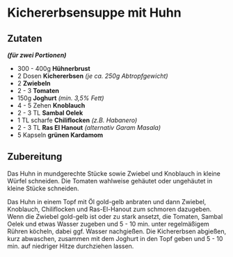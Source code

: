 Kichererbsensuppe mit Huhn
==========================

Zutaten
-------
***(für zwei Portionen)***

* 300 - 400g **Hühnerbrust**
* 2 Dosen **Kichererbsen** *(je ca. 250g Abtropfgewicht)*
* 2 **Zwiebeln**
* 2 - 3 **Tomaten**
* 150g **Joghurt** *(min. 3,5% Fett)*
* 4 - 5 Zehen **Knoblauch**
* 2 - 3 TL **Sambal Oelek**
* 1 TL scharfe **Chiliflocken** *(z.B. Habanero)*
* 2 - 3 TL **Ras El Hanout** *(alternativ Garam Masala)*
* 5 Kapseln **grünen Kardamom**

Zubereitung
-----------

Das Huhn in mundgerechte Stücke sowie Zwiebel und Knoblauch in kleine Würfel schneiden. Die Tomaten wahlweise gehäutet oder ungehäutet in kleine Stücke schneiden. 

Das Huhn in einem Topf mit Öl gold-gelb anbraten und dann Zwiebel, Knoblauch, Chiliflocken und Ras-El-Hanout zum schmoren dazugeben. Wenn die Zwiebel gold-gelb ist oder zu stark ansetzt, die Tomaten, Sambal Oelek und etwas Wasser zugeben und 5 - 10 min. unter regelmäßigem Rühren köcheln, dabei ggf. Wasser nachgießen. Die Kichererbsen abgießen, kurz abwaschen, zusammen mit dem Joghurt in den Topf geben und 5 - 10 min. auf niedriger Hitze durchziehen lassen.


